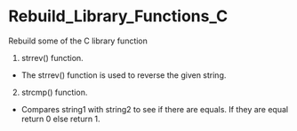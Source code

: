 # Rebuild_Library_Functions_C
Rebuild some of the C library function 

1. strrev() function.

- The strrev() function is used to reverse the given string. 

2. strcmp() function.

- Compares string1 with string2 to see if there are equals. If they are equal return 0 else return 1.
